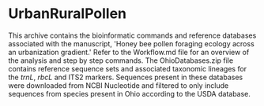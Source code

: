 # UrbanRuralPollen

This archive contains the bioinformatic commands and reference databases associated with the manuscript, 'Honey bee pollen foraging ecology across an urbanization gradient.' Refer to the Workflow.md file for an overview of the analysis and step by step commands. The OhioDatabases.zip file contains reference sequence sets and associated taxonomic lineages for the _trnL_, _rbcL_ and ITS2 markers. Sequences present in these databases were downloaded from NCBI Nucleotide and filtered to only include sequences from species present in Ohio according to the USDA database.  
